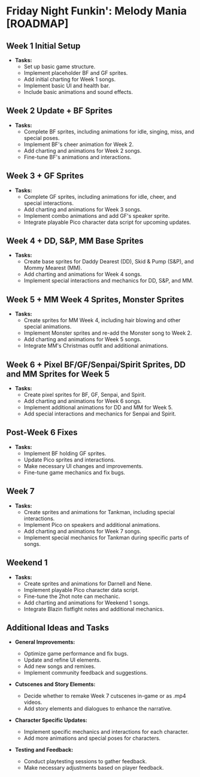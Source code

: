 # Friday Night Funkin': Melody Mania [ROADMAP]

## Week 1 Initial Setup
- **Tasks:**
  - Set up basic game structure.
  - Implement placeholder BF and GF sprites.
  - Add initial charting for Week 1 songs.
  - Implement basic UI and health bar.
  - Include basic animations and sound effects.

## Week 2 Update + BF Sprites
- **Tasks:**
  - Complete BF sprites, including animations for idle, singing, miss, and special poses.
  - Implement BF's cheer animation for Week 2.
  - Add charting and animations for Week 2 songs.
  - Fine-tune BF's animations and interactions.

## Week 3 + GF Sprites
- **Tasks:**
  - Complete GF sprites, including animations for idle, cheer, and special interactions.
  - Add charting and animations for Week 3 songs.
  - Implement combo animations and add GF's speaker sprite.
  - Integrate playable Pico character data script for upcoming updates.

## Week 4 + DD, S&P, MM Base Sprites
- **Tasks:**
  - Create base sprites for Daddy Dearest (DD), Skid & Pump (S&P), and Mommy Mearest (MM).
  - Add charting and animations for Week 4 songs.
  - Implement special interactions and mechanics for DD, S&P, and MM.

## Week 5 + MM Week 4 Sprites, Monster Sprites
- **Tasks:**
  - Create sprites for MM Week 4, including hair blowing and other special animations.
  - Implement Monster sprites and re-add the Monster song to Week 2.
  - Add charting and animations for Week 5 songs.
  - Integrate MM's Christmas outfit and additional animations.

## Week 6 + Pixel BF/GF/Senpai/Spirit Sprites, DD and MM Sprites for Week 5
- **Tasks:**
  - Create pixel sprites for BF, GF, Senpai, and Spirit.
  - Add charting and animations for Week 6 songs.
  - Implement additional animations for DD and MM for Week 5.
  - Add special interactions and mechanics for Senpai and Spirit.

## Post-Week 6 Fixes
- **Tasks:**
  - Implement BF holding GF sprites.
  - Update Pico sprites and interactions.
  - Make necessary UI changes and improvements.
  - Fine-tune game mechanics and fix bugs.

## Week 7
- **Tasks:**
  - Create sprites and animations for Tankman, including special interactions.
  - Implement Pico on speakers and additional animations.
  - Add charting and animations for Week 7 songs.
  - Implement special mechanics for Tankman during specific parts of songs.

## Weekend 1
- **Tasks:**
  - Create sprites and animations for Darnell and Nene.
  - Implement playable Pico character data script.
  - Fine-tune the 2hot note can mechanic.
  - Add charting and animations for Weekend 1 songs.
  - Integrate Blazin fistfight notes and additional mechanics.

## Additional Ideas and Tasks
- **General Improvements:**
  - Optimize game performance and fix bugs.
  - Update and refine UI elements.
  - Add new songs and remixes.
  - Implement community feedback and suggestions.

- **Cutscenes and Story Elements:**
  - Decide whether to remake Week 7 cutscenes in-game or as .mp4 videos.
  - Add story elements and dialogues to enhance the narrative.

- **Character Specific Updates:**
  - Implement specific mechanics and interactions for each character.
  - Add more animations and special poses for characters.

- **Testing and Feedback:**
  - Conduct playtesting sessions to gather feedback.
  - Make necessary adjustments based on player feedback.
